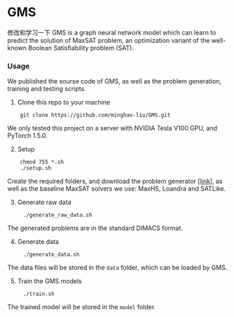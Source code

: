# GMS
修改和学习一下
GMS is a graph neural network model which can learn to predict the solution of MaxSAT problem, an optimization variant of the well-known Boolean Satisfiability problem (SAT).

### Usage
We published the sourse code of GMS, as well as the problem generation, training and testing scripts.

1. Clone this repo to your machine
```shell
	git clone https://github.com/minghao-liu/GMS.git
```
We only tested this project on a server with NVIDIA Tesla V100 GPU, and PyTorch 1.5.0.

2. Setup
```shell
	chmod 755 *.sh
	./setup.sh
```
Create the required folders, and download the problem generator [[link]](https://github.com/RalfRothenberger/Power-Law-Random-SAT-Generator), as well as the baseline MaxSAT solvers we use: MaxHS, Loandra and SATLike.

3. Generate raw data
```shell
	 ./generate_raw_data.sh
```
The generated problems are in the standard DIMACS format.

4. Generate data
```shell
	 ./generate_data.sh
```
The data files will be stored in the `data` folder, which can be loaded by GMS.

5. Train the GMS models
```shell
	 ./train.sh
```
The trained model will be stored in the `model` folder.
